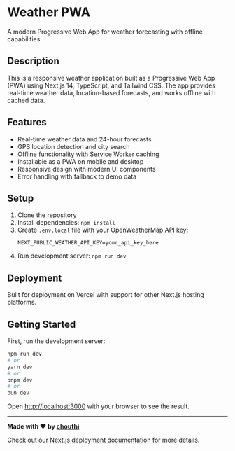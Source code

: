 # Weather PWA

A modern Progressive Web App for weather forecasting with offline capabilities.

## Description

This is a responsive weather application built as a Progressive Web App (PWA) using Next.js 14, TypeScript, and Tailwind CSS. The app provides real-time weather data, location-based forecasts, and works offline with cached data.

## Features

- Real-time weather data and 24-hour forecasts
- GPS location detection and city search
- Offline functionality with Service Worker caching
- Installable as a PWA on mobile and desktop
- Responsive design with modern UI components
- Error handling with fallback to demo data

## Setup

1. Clone the repository
2. Install dependencies: `npm install`
3. Create `.env.local` file with your OpenWeatherMap API key:
   ```
   NEXT_PUBLIC_WEATHER_API_KEY=your_api_key_here
   ```
4. Run development server: `npm run dev`

## Deployment

Built for deployment on Vercel with support for other Next.js hosting platforms.

## Getting Started

First, run the development server:

```bash
npm run dev
# or
yarn dev
# or
pnpm dev
# or
bun dev
```

Open [http://localhost:3000](http://localhost:3000) with your browser to see the result.


---

**Made with ❤️ by [chouthi](https://github.com/chouthi)**

Check out our [Next.js deployment documentation](https://nextjs.org/docs/app/building-your-application/deploying) for more details.
